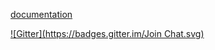 [documentation](http://lafikl.github.io/perfBar/)

[![Gitter](https://badges.gitter.im/Join Chat.svg)](https://gitter.im/lafikl/perfBar?utm_source=badge&utm_medium=badge&utm_campaign=pr-badge&utm_content=badge)